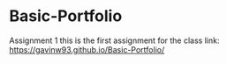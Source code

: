 # Basic-Portfolio
Assignment 1
this is the first assignment for the class
link:  https://gavinw93.github.io/Basic-Portfolio/
